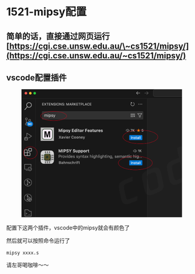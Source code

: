# 1521-mipsy配置

## 简单的话，直接通过网页运行[https://cgi.cse.unsw.edu.au/\~cs1521/mipsy/](https://cgi.cse.unsw.edu.au/~cs1521/mipsy/)



## vscode配置插件

<figure><img src="../.gitbook/assets/image (13).png" alt=""><figcaption></figcaption></figure>

配置下这两个插件，vscode中的mipsy就会有颜色了

然后就可以按照命令运行了

```shell
mipsy xxxx.s
```





请左哥喝咖啡～～

<figure><img src="https://files.gitbook.com/v0/b/gitbook-x-prod.appspot.com/o/spaces%2F4Dbq0FAHGc0Hx35uaCzB%2Fuploads%2FIFrKTRlHK53DJg3xtUbL%2Fimage.png?alt=media&#x26;token=e75c42b3-1b11-4f63-ab7b-2ef5750f87e6" alt="" width="188"><figcaption></figcaption></figure>
